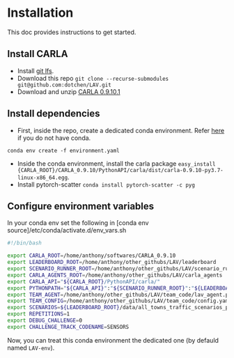 # Installation

This doc provides instructions to get started.

## Install CARLA
* Install [git lfs](https://git-lfs.github.com/).
* Download this repo `git clone --recurse-submodules git@github.com:dotchen/LAV.git`
* Download and unzip [CARLA 0.9.10.1](https://carla-releases.s3.eu-west-3.amazonaws.com/Linux/CARLA_0.9.10.1.tar.gz)

## Install dependencies
* First, inside the repo, create a dedicated conda environment. Refer [here](https://www.anaconda.com/products/individual#Downloads) if you do not have conda.
```
conda env create -f environment.yaml
```
* Inside the conda environment, install the carla package `easy_install {CARLA_ROOT}/CARLA_0.9.10/PythonAPI/carla/dist/carla-0.9.10-py3.7-linux-x86_64.egg`.
* Install pytorch-scatter `conda install pytorch-scatter -c pyg`

## Configure environment variables

In your conda env set the following in [conda env source]/etc/conda/activate.d/env_vars.sh
```bash
#!/bin/bash

export CARLA_ROOT=/home/anthony/softwares/CARLA_0.9.10
export LEADERBOARD_ROOT=/home/anthony/other_githubs/LAV/leaderboard
export SCENARIO_RUNNER_ROOT=/home/anthony/other_githubs/LAV/scenario_runner
export CARLA_AGENTS_ROOT=/home/anthony/other_githubs/LAV/carla_agents
export CARLA_API="${CARLA_ROOT}/PythonAPI/carla/"
export PYTHONPATH="${CARLA_API}":"${SCENARIO_RUNNER_ROOT}":"${LEADERBOARD_ROOT}":"${CARLA_AGENTS_ROOT}"
export TEAM_AGENT=/home/anthony/other_githubs/LAV/team_code/lav_agent.py
export TEAM_CONFIG=/home/anthony/other_githubs/LAV/team_code/config.yaml
export SCENARIOS=${LEADERBOARD_ROOT}/data/all_towns_traffic_scenarios_public.json
export REPETITIONS=1
export DEBUG_CHALLENGE=0
export CHALLENGE_TRACK_CODENAME=SENSORS
```

Now, you can treat this conda environment the dedicated one (by defauld named `LAV-env`).
